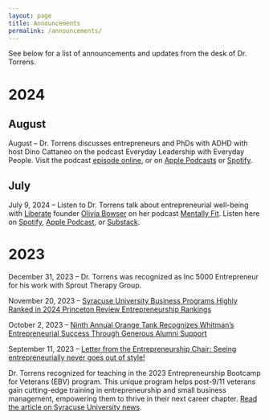 ```yaml
---
layout: page
title: Announcements
permalink: /announcements/
---
```


See below for a list of announcements and updates from the desk of Dr. Torrens.

# 2024

## August

August – Dr. Torrens discusses entrepreneurs and PhDs with ADHD with host Dino Cattaneo on the podcast Everyday Leadership with Everyday People. Visit the podcast [episode online](https://al4ep.notion.site/Episode-152-John-Torrens-35bc271052164b36b68a0e4444ddf889
), or on [Apple Podcasts](https://apple.co/3AnV2YM) or [Spotify](https://spoti.fi/4dCpUmC).

## July 

July 9, 2024 – Listen to Dr. Torrens talk about entrepreneurial well-being with [Liberate](https://www.liberatestudio.com/) founder [Olivia Bowser](https://www.liberatestudio.com/liv/) on her podcast [Mentally Fit](https://open.spotify.com/show/5M4nS0V48uA1ZBX3iK6rdx). Listen here on [Spotify](https://open.spotify.com/episode/5miiTn1wRXn19iA1rjdmAk?si=v2vkBa96TNusSp5VPLyDlA&nd=1&dlsi=7c28cb1a956944a2), [Apple Podcast](https://podcasts.apple.com/us/podcast/ep-11-succeeding-in-business-without-sacrificing-health/id1744033159?i=1000661643944), or [Substack](https://livliberated.substack.com/p/ep-11-succeeding-in-business-without).

# 2023

December 31, 2023 – Dr. Torrens was recognized as Inc 5000 Entrepreneur for his work with Sprout Therapy Group.

November 20, 2023 – [Syracuse University Business Programs Highly Ranked in 2024 Princeton Review Entrepreneurship Rankings](https://whitman.syracuse.edu/about/newsroom/whitman-news/news-detail/2023/11/20/syracuse-university-business-programs-highly-ranked-in-2024-princeton-review-entrepreneurship-rankings)

October 2, 2023 – [Ninth Annual Orange Tank Recognizes Whitman’s Entrepreneurial Success Through Generous Alumni Support](https://whitman.syracuse.edu/about/newsroom/whitman-news/news-detail/2023/10/05/ninth-annual-orange-tank-recognizes-whitman-s-entrepreneurial-success-through-generous-alumni-support)

September 11, 2023 – [Letter from the Entrepreneurship Chair: Seeing entrepreneurially never goes out of style!](https://whitman.syracuse.edu/about/newsroom/whitman-news/news-detail/2023/09/11/letter-from-the-entrepreneurship-chair-seeing-entrepreneurially-never-goes-out-of-style!)

Dr. Torrens recognized for teaching in the 2023 Entrepreneurship Bootcamp for Veterans (EBV) program. This unique program helps post-9/11 veterans gain cutting-edge training in entrepreneurship and small business management, empowering them to thrive in their next career chapter. [Read the article on Syracuse University news](https://news.syr.edu/blog/2023/08/01/veteran-entrepreneurship-week-at-syracuse-university/).


